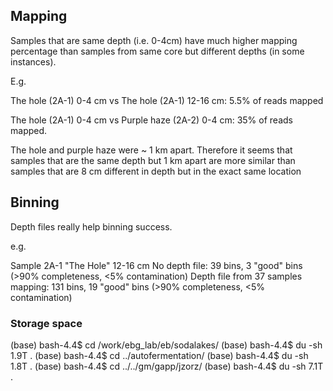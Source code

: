 ## Mapping

Samples that are same depth (i.e. 0-4cm) have much higher mapping percentage than samples from same core but different depths (in some instances). 

E.g. 

The hole (2A-1) 0-4 cm vs The hole (2A-1) 12-16 cm: 5.5% of reads mapped

The hole (2A-1) 0-4 cm vs Purple haze (2A-2) 0-4 cm: 35% of reads mapped. 

The hole and purple haze were ~ 1 km apart. Therefore it seems that samples that are the same depth but 1 km apart are more similar than samples that are 8 cm different in depth but in the exact same location


## Binning

Depth files really help binning success.

e.g. 

Sample 2A-1 "The Hole" 12-16 cm
No depth file: 39 bins, 3 "good" bins (>90% completeness, <5% contamination)
Depth file from 37 samples mapping: 131 bins, 19 "good" bins (>90% completeness, <5% contamination)


### Storage space

(base) bash-4.4$ cd /work/ebg_lab/eb/sodalakes/
(base) bash-4.4$ du -sh
1.9T    .
(base) bash-4.4$ cd ../autofermentation/
(base) bash-4.4$ du -sh
1.8T    .
(base) bash-4.4$ cd ../../gm/gapp/jzorz/
(base) bash-4.4$ du -sh
7.1T    .
